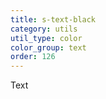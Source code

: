```yaml
---
title: s-text-black
category: utils
util_type: color
color_group: text
order: 126
---
```

<div class="s-text-black">Text</div>
